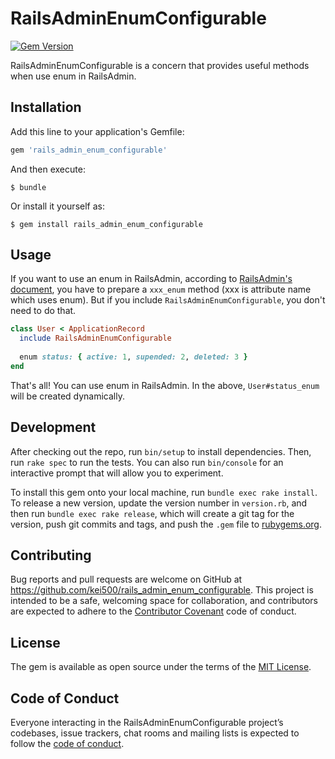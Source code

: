 # RailsAdminEnumConfigurable
[![Gem Version](https://badge.fury.io/rb/rails_admin_enum_configurable.png)](http://badge.fury.io/rb/rails_admin_enum_configurable)

RailsAdminEnumConfigurable is a concern that provides useful methods when use enum in RailsAdmin.

## Installation

Add this line to your application's Gemfile:

```ruby
gem 'rails_admin_enum_configurable'
```

And then execute:

    $ bundle

Or install it yourself as:

    $ gem install rails_admin_enum_configurable

## Usage

If you want to use an enum in RailsAdmin, according to [RailsAdmin's document](https://github.com/sferik/rails_admin/wiki/Enumeration), you have to prepare a `xxx_enum` method (xxx is attribute name which uses enum). But if you include `RailsAdminEnumConfigurable`, you don't need to do that.

```ruby
class User < ApplicationRecord
  include RailsAdminEnumConfigurable
  
  enum status: { active: 1, supended: 2, deleted: 3 }
end
```

That's all! You can use enum in RailsAdmin. In the above, `User#status_enum` will be created dynamically.

## Development

After checking out the repo, run `bin/setup` to install dependencies. Then, run `rake spec` to run the tests. You can also run `bin/console` for an interactive prompt that will allow you to experiment.

To install this gem onto your local machine, run `bundle exec rake install`. To release a new version, update the version number in `version.rb`, and then run `bundle exec rake release`, which will create a git tag for the version, push git commits and tags, and push the `.gem` file to [rubygems.org](https://rubygems.org).

## Contributing

Bug reports and pull requests are welcome on GitHub at https://github.com/kei500/rails_admin_enum_configurable. This project is intended to be a safe, welcoming space for collaboration, and contributors are expected to adhere to the [Contributor Covenant](http://contributor-covenant.org) code of conduct.

## License

The gem is available as open source under the terms of the [MIT License](https://opensource.org/licenses/MIT).

## Code of Conduct

Everyone interacting in the RailsAdminEnumConfigurable project’s codebases, issue trackers, chat rooms and mailing lists is expected to follow the [code of conduct](https://github.com/kei500/rails_admin_enum_configurable/blob/master/CODE_OF_CONDUCT.md).
